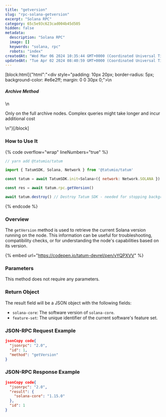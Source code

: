 ```yaml
---
title: "getversion"
slug: "rpc-solana-getversion"
excerpt: "Solana RPC"
category: 65c5e93c623cad004b45d505
hidden: false
metadata: 
  description: "Solana RPC"
  image: []
  keywords: "solana, rpc"
  robots: "index"
createdAt: "Wed Mar 06 2024 10:35:44 GMT+0000 (Coordinated Universal Time)"
updatedAt: "Tue Apr 02 2024 08:40:59 GMT+0000 (Coordinated Universal Time)"
---
```

[block:html]{"html":"<div style=\"padding: 10px 20px; border-radius: 5px; background-color: #e6e2ff; margin: 0 0 30px 0;\">\n  <h5>Archive Method</h5>\n  <p>Only on the full archive nodes. Complex queries might take longer and incur additional cost</p>\n</div>"}[/block]


### How to Use It

{% code overflow="wrap" lineNumbers="true" %}
```javascript
// yarn add @tatumio/tatum

import { TatumSDK, Solana, Network } from '@tatumio/tatum'

const tatum = await TatumSDK.init<Solana>({ network: Network.SOLANA })

const res = await tatum.rpc.getVersion()

await tatum.destroy() // Destroy Tatum SDK - needed for stopping background jobs
```
{% endcode %}

### Overview

The `getVersion` method is used to retrieve the current Solana version running on the node. This information can be useful for troubleshooting, compatibility checks, or for understanding the node's capabilities based on its version.

{% embed url="https://codepen.io/tatum-devrel/pen/vYQPXVV" %}

### Parameters

This method does not require any parameters.

### Return Object

The result field will be a JSON object with the following fields:

* `solana-core`: The software version of `solana-core`.
* `feature-set`: The unique identifier of the current software's feature set.

### JSON-RPC Request Example

```json
jsonCopy code{
  "jsonrpc": "2.0",
  "id": 1,
  "method": "getVersion"
}
```

### JSON-RPC Response Example

```json
jsonCopy code{
  "jsonrpc": "2.0",
  "result": {
    "solana-core": "1.15.0"
  },
  "id": 1
}
```
